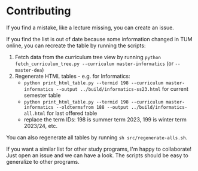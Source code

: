 # Contributing
If you find a mistake, like a lecture missing, you can create an issue.

If you find the list is out of date because some information changed in TUM online, you can recreate the table by running the scripts:

1. Fetch data from the curriculum tree view by running `python fetch_curriculum_tree.py --curriculum master-informatics` (or `--master-dea`)
2. Regenerate HTML tables - e.g. for Informatics:
    - `python print_html_table.py --termid 198 --curriculum master-informatics --output ../build/informatics-ss23.html` for current semester table
    - `python print_html_table.py --termid 198 --curriculum master-informatics --oldtermsfrom 188 --output ../build/informatics-all.html` for last offered table
    - replace the term IDs: 198 is summer term 2023, 199 is winter term 2023/24, etc.
    
You can also regenerate all tables by running `sh src/regenerate-alls.sh`.

If you want a similar list for other study programs, I'm happy to collaborate! Just open an issue and we can have a look. The scripts should be easy to generalize to other programs.
